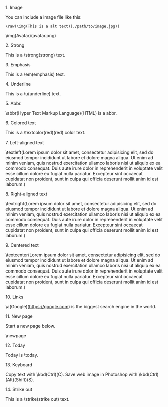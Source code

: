 1\. Image

You can include a image file like this:

```
\raw(\img(This is a alt text)(./path/to/image.jpg))
```

\img(Avatar)(avatar.png)

2\. Strong

This is a \strong(strong) text.

3\. Emphasis

This is a \em(emphasis) text.

4\. Underline

This is a \u(underline) text.

5\. Abbr.

\abbr(Hyper Text Markup Language)(HTML) is a abbr.

6\. Colored text

This is a \textcolor(red)(red) color text.

7\. Left-aligned text

\textleft(Lorem ipsum dolor sit amet, consectetur adipisicing elit, sed do eiusmod tempor incididunt ut labore et dolore magna aliqua. Ut enim ad minim veniam, quis nostrud exercitation ullamco laboris nisi ut aliquip ex ea commodo consequat. Duis aute irure dolor in reprehenderit in voluptate velit esse cillum dolore eu fugiat nulla pariatur. Excepteur sint occaecat cupidatat non proident, sunt in culpa qui officia deserunt mollit anim id est laborum.)

8\. Right-aligned text

\textright(Lorem ipsum dolor sit amet, consectetur adipisicing elit, sed do eiusmod tempor incididunt ut labore et dolore magna aliqua. Ut enim ad minim veniam, quis nostrud exercitation ullamco laboris nisi ut aliquip ex ea commodo consequat. Duis aute irure dolor in reprehenderit in voluptate velit esse cillum dolore eu fugiat nulla pariatur. Excepteur sint occaecat cupidatat non proident, sunt in culpa qui officia deserunt mollit anim id est laborum.)

9\. Centered text

\textcenter(Lorem ipsum dolor sit amet, consectetur adipisicing elit, sed do eiusmod tempor incididunt ut labore et dolore magna aliqua. Ut enim ad minim veniam, quis nostrud exercitation ullamco laboris nisi ut aliquip ex ea commodo consequat. Duis aute irure dolor in reprehenderit in voluptate velit esse cillum dolore eu fugiat nulla pariatur. Excepteur sint occaecat cupidatat non proident, sunt in culpa qui officia deserunt mollit anim id est laborum.)

10\. Links

\a(Google)(https://google.com) is the biggest search engine in the world.

11\. New page

Start a new page below.

\newpage

12\. Today

Today is \today.

13\. Keyboard

Copy text with \kbd(Ctrl)(C). Save web image in Photoshop with \kbd(Ctrl)(Alt)(Shift)(S).

14\. Strike out

This is a \strike(strike out) text.
